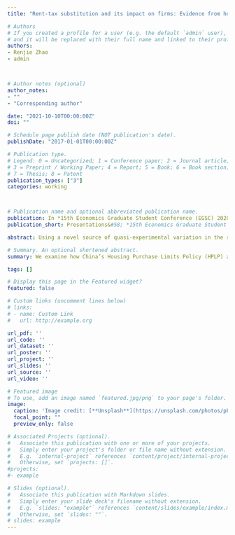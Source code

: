 ```yaml
---
title: "Rent-tax substitution and its impact on firms: Evidence from housing purchase limits policy in China"

# Authors
# If you created a profile for a user (e.g. the default `admin` user), write the username (folder name) here
# and it will be replaced with their full name and linked to their profile.
authors:
- Renjie Zhao
- admin



# Author notes (optional)
author_notes:
- ""
- "Corresponding author"

date: "2021-10-10T00:00:00Z"
doi: ""

# Schedule page publish date (NOT publication's date).
publishDate: "2017-01-01T00:00:00Z"

# Publication type.
# Legend: 0 = Uncategorized; 1 = Conference paper; 2 = Journal article;
# 3 = Preprint / Working Paper; 4 = Report; 5 = Book; 6 = Book section;
# 7 = Thesis; 8 = Patent
publication_types: ["3"]
categories: working



# Publication name and optional abbreviated publication name.
publication: In *15th Economics Graduate Student Conference (EGSC) 2020*, *90th SEA  Annual Conference 2020*. Revise and Resubmit *Regional Science and Urban Economics*
publication_short: Presentations&#58; *15th Economics Graduate Student Conference (EGSC) 2020*, *90th SEA  Annual Conference 2020*. Revise and Resubmit *Regional Science and Urban Economics*

abstract: Using a novel source of quasi-experimental variation in the revenue of local governments from housing purchase limits policy (HPLP), we investigate the mechanism of “rent-tax substitution” in the period from 2008 to 2015. “Rent-tax substitution” refers to the substitute relationship between the tax revenue and land lease revenue (from renting land-use rights) of local governments in China. Our findings indicate that the implementation of the HPLP reduced land lease revenue and increased tax revenue. Overall, the HPLP decreased local governments’ total revenue. Specifically, in cities implementing HPLP, the proportion of land lease revenue in total revenue fell by 12.7%, while the proportion of tax revenue rose by 8.3%. We also examine how the HPLP affects firms. The results show that the HPLP increased the tax burden of local firms, particularly the burden arising from corporate income tax (CIT) and business tax (BT). Finally, the HPLP negatively influenced firms regarding investment, employment, and wages.

# Summary. An optional shortened abstract.
summary: We examine how China’s Housing Purchase Limits Policy (HPLP) affects the revenue structure of local governments (“rent-tax substitution”).

tags: []

# Display this page in the Featured widget?
featured: false

# Custom links (uncomment lines below)
# links:
# - name: Custom Link
#   url: http://example.org

url_pdf: ''
url_code: ''
url_dataset: ''
url_poster: ''
url_project: ''
url_slides: ''
url_source: ''
url_video: ''

# Featured image
# To use, add an image named `featured.jpg/png` to your page's folder.
image:
  caption: 'Image credit: [**Unsplash**](https://unsplash.com/photos/pLCdAaMFLTE)'
  focal_point: ""
  preview_only: false

# Associated Projects (optional).
#   Associate this publication with one or more of your projects.
#   Simply enter your project's folder or file name without extension.
#   E.g. `internal-project` references `content/project/internal-project/index.md`.
#   Otherwise, set `projects: []`.
#projects:
#- example

# Slides (optional).
#   Associate this publication with Markdown slides.
#   Simply enter your slide deck's filename without extension.
#   E.g. `slides: "example"` references `content/slides/example/index.md`.
#   Otherwise, set `slides: ""`.
# slides: example
---
```

